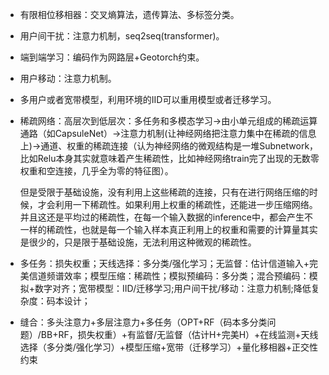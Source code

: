 * 有限相位移相器：交叉熵算法，遗传算法、多标签分类。

* 用户间干扰：注意力机制，seq2seq(transformer)。

* 端到端学习：编码作为网路层+Geotorch约束。


* 用户移动：注意力机制。

* 多用户或者宽带模型，利用环境的IID可以重用模型或者迁移学习。

* 稀疏网络：高层次到低层次：多任务和多模态学习->由小单元组成的稀疏运算通路（如CapsuleNet）->注意力机制(让神经网络把注意力集中在稀疏的信息上)->通道、权重的稀疏连接（认为神经网络的微观结构是一堆Subnetwork，比如Relu本身其实就意味着产生稀疏性，比如神经网络train完了出现的无数零权重和空连接，几乎全为零的特征图）。

  但是受限于基础设施，没有利用上这些稀疏的连接，只有在进行网络压缩的时候，才会利用一下稀疏性。如果利用上权重的稀疏性，还能进一步压缩网络。并且这还是平均过的稀疏性，在每一个输入数据的inference中，都会产生不一样的稀疏性，也就是每一个输入样本真正利用上的权重和需要的计算量其实是很少的，只是限于基础设施，无法利用这种微观的稀疏性。

* 多任务：损失权重；天线选择：多分类/强化学习；无监督：估计信道输入+完美信道频谱效率；模型压缩：稀疏性；模拟预编码：多分类；混合预编码：模拟+数字对齐；宽带模型：IID/迁移学习;用户间干扰/移动：注意力机制;降低复杂度：码本设计；

* 缝合：多头注意力+多层注意力+多任务（OPT+RF（码本多分类问题）/BB+RF，损失权重）+有监督/无监督（估计H+完美H）+在线监测+天线选择（多分类/强化学习）+模型压缩+宽带（迁移学习）+量化移相器+正交性约束